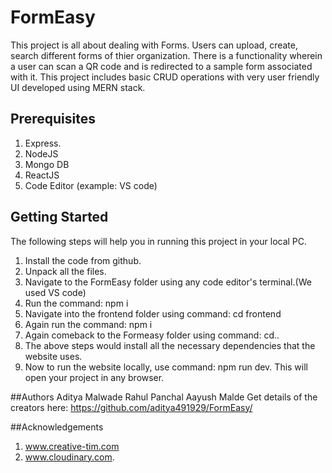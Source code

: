 # FormEasy
This project is all about dealing with Forms. 
Users can upload, create, search different forms of thier organization. 
There is a functionality wherein a user can scan a QR code and is redirected to a sample form associated with it. 
This project includes basic CRUD operations with very user friendly UI developed using MERN stack. 

## Prerequisites
1. Express.
2. NodeJS
3. Mongo DB
4. ReactJS
5. Code Editor (example: VS code)

## Getting Started
The following steps will help you in running this project in your local PC.
1. Install the code from github.
2. Unpack all the files.
3. Navigate to the FormEasy folder using any code editor's terminal.(We used VS code)
4. Run the command: npm i
5. Navigate into the frontend folder using command: cd frontend
6. Again run the command: npm i
7. Again comeback to the Formeasy folder using command: cd..
8. The above steps would install all the necessary dependencies that the website uses.
9. Now to run the website locally, use command: npm run dev. This will open your project in any browser. 

##Authors
Aditya Malwade
Rahul Panchal
Aayush Malde
Get details of the creators here: https://github.com/aditya491929/FormEasy/

##Acknowledgements
1. www.creative-tim.com
2. www.cloudinary.com.

